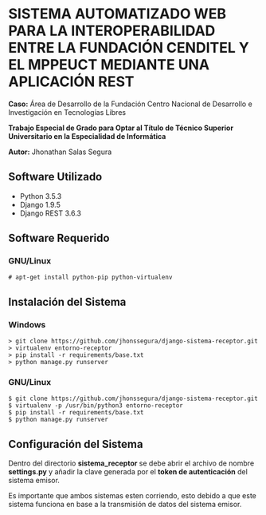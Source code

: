 # SISTEMA AUTOMATIZADO WEB PARA LA INTEROPERABILIDAD ENTRE LA FUNDACIÓN CENDITEL Y EL MPPEUCT MEDIANTE UNA APLICACIÓN REST

**Caso:** Área de Desarrollo de la Fundación Centro Nacional de Desarrollo e Investigación en Tecnologías Libres

**Trabajo Especial de Grado para Optar al Título de Técnico Superior Universitario en la Especialidad de Informática**

**Autor:** Jhonathan Salas Segura

## Software Utilizado

* Python 3.5.3
* Django 1.9.5
* Django REST 3.6.3

## Software Requerido

### GNU/Linux

    # apt-get install python-pip python-virtualenv

## Instalación del Sistema

### Windows
    > git clone https://github.com/jhonssegura/django-sistema-receptor.git
    > virtualenv entorno-receptor
    > pip install -r requirements/base.txt
    > python manage.py runserver
    
### GNU/Linux

    $ git clone https://github.com/jhonssegura/django-sistema-receptor.git
    $ virtualenv -p /usr/bin/python3 entorno-receptor
    $ pip install -r requirements/base.txt
    $ python manage.py runserver

## Configuración del Sistema

Dentro del directorio **sistema_receptor** se debe abrir el archivo de nombre **settings.py** y añadir la clave generada por el **token de autenticación** del sistema emisor.

Es importante que ambos sistemas esten corriendo, esto debido a que este sistema funciona en base a la transmisión de datos del sistema emisor.
